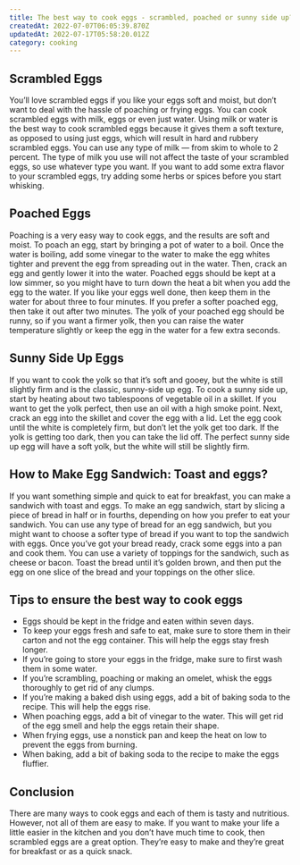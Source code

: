 ```yaml
---
title: The best way to cook eggs - scrambled, poached or sunny side up?
createdAt: 2022-07-07T06:05:39.870Z
updatedAt: 2022-07-17T05:58:20.012Z
category: cooking
---
```


## Scrambled Eggs

You’ll love scrambled eggs if you like your eggs soft and moist, but don’t want to deal with the hassle of poaching or frying eggs. You can cook scrambled eggs with milk, eggs or even just water. Using milk or water is the best way to cook scrambled eggs because it gives them a soft texture, as opposed to using just eggs, which will result in hard and rubbery scrambled eggs. You can use any type of milk — from skim to whole to 2 percent. The type of milk you use will not affect the taste of your scrambled eggs, so use whatever type you want. If you want to add some extra flavor to your scrambled eggs, try adding some herbs or spices before you start whisking.

## Poached Eggs

Poaching is a very easy way to cook eggs, and the results are soft and moist. To poach an egg, start by bringing a pot of water to a boil. Once the water is boiling, add some vinegar to the water to make the egg whites tighter and prevent the egg from spreading out in the water. Then, crack an egg and gently lower it into the water. Poached eggs should be kept at a low simmer, so you might have to turn down the heat a bit when you add the egg to the water. If you like your eggs well done, then keep them in the water for about three to four minutes. If you prefer a softer poached egg, then take it out after two minutes. The yolk of your poached egg should be runny, so if you want a firmer yolk, then you can raise the water temperature slightly or keep the egg in the water for a few extra seconds.

## Sunny Side Up Eggs

If you want to cook the yolk so that it’s soft and gooey, but the white is still slightly firm and is the classic, sunny-side up egg. To cook a sunny side up, start by heating about two tablespoons of vegetable oil in a skillet. If you want to get the yolk perfect, then use an oil with a high smoke point. Next, crack an egg into the skillet and cover the egg with a lid. Let the egg cook until the white is completely firm, but don’t let the yolk get too dark. If the yolk is getting too dark, then you can take the lid off. The perfect sunny side up egg will have a soft yolk, but the white will still be slightly firm.

## How to Make Egg Sandwich: Toast and eggs?

If you want something simple and quick to eat for breakfast, you can make a sandwich with toast and eggs. To make an egg sandwich, start by slicing a piece of bread in half or in fourths, depending on how you prefer to eat your sandwich. You can use any type of bread for an egg sandwich, but you might want to choose a softer type of bread if you want to top the sandwich with eggs. Once you’ve got your bread ready, crack some eggs into a pan and cook them. You can use a variety of toppings for the sandwich, such as cheese or bacon. Toast the bread until it’s golden brown, and then put the egg on one slice of the bread and your toppings on the other slice.

## Tips to ensure the best way to cook eggs

- Eggs should be kept in the fridge and eaten within seven days.
- To keep your eggs fresh and safe to eat, make sure to store them in their carton and not the egg container. This will help the eggs stay fresh longer.
- If you’re going to store your eggs in the fridge, make sure to first wash them in some water.
- If you’re scrambling, poaching or making an omelet, whisk the eggs thoroughly to get rid of any clumps.
- If you’re making a baked dish using eggs, add a bit of baking soda to the recipe. This will help the eggs rise.
- When poaching eggs, add a bit of vinegar to the water. This will get rid of the egg smell and help the eggs retain their shape.
- When frying eggs, use a nonstick pan and keep the heat on low to prevent the eggs from burning.
- When baking, add a bit of baking soda to the recipe to make the eggs fluffier.

## Conclusion

There are many ways to cook eggs and each of them is tasty and nutritious. However, not all of them are easy to make. If you want to make your life a little easier in the kitchen and you don’t have much time to cook, then scrambled eggs are a great option. They’re easy to make and they’re great for breakfast or as a quick snack.
